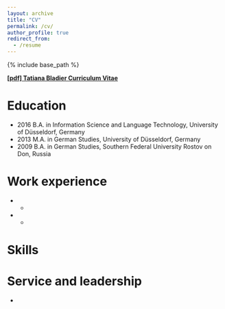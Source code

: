 ```yaml
---
layout: archive
title: "CV"
permalink: /cv/
author_profile: true
redirect_from:
  - /resume
---
```


{% include base_path %}

**[[pdf] Tatiana Bladier Curriculum Vitae](https://tatianabladier.github.io/files/Bladier_CV_long_academic.pdf)**<br />

Education
======

* 2016 B.A. in Information Science and Language Technology, University of Düsseldorf, Germany
* 2013 M.A. in German Studies, University of Düsseldorf, Germany
* 2009 B.A. in German Studies, Southern Federal University Rostov on Don, Russia

Work experience
======
* 
  * 

* 
  * 
  
Skills
======

  
Service and leadership
======
* 
